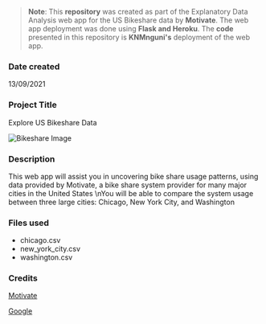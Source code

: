 >**Note**: This **repository** was created as part of the Explanatory Data Analysis web app for the US Bikeshare data by  **Motivate**. The web app deployment was done using **Flask and Heroku**. The **code** presented in this repository is **KNMnguni's** deployment of the web app.  

### Date created
13/09/2021 

### Project Title
Explore US Bikeshare Data

![Bikeshare Image](https://drive.google.com/uc?export=view&id=1CE2qfCXup25DuOXsCSD10f6YwxSLffxZ)

### Description
This web app will assist you in uncovering bike share usage patterns, using data provided by Motivate, a bike share system provider for many major cities in the United States \nYou will be able to compare the system usage between three large cities: Chicago, New York City, and Washington

### Files used
* chicago.csv
* new_york_city.csv
* washington.csv

### Credits
[Motivate](https://www.motivateco.com/)

[Google](https://google.com)
